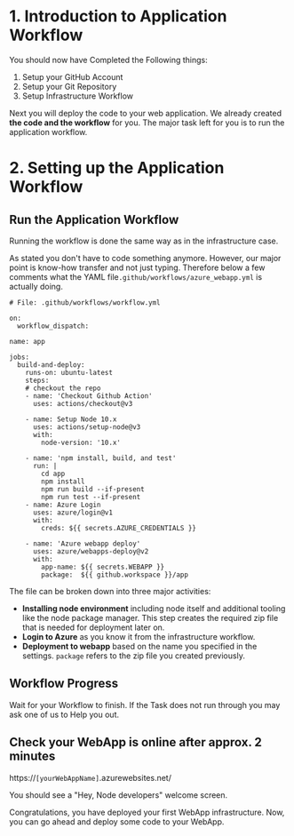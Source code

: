 # 1. Introduction to Application Workflow

You should now have Completed the Following things:
1. Setup your GitHub Account
2. Setup your Git Repository
3. Setup Infrastructure Workflow

Next you will deploy the code to your web application. We already created **the code and the workflow** for you. The major task left for you is to run the application workflow.

# 2. Setting up the Application Workflow

## Run the Application Workflow

Running the workflow is done the same way as in the infrastructure case.

As stated you don't have to code something anymore. However, our major point is know-how transfer and not just typing. Therefore below a few comments what the YAML file`.github/workflows/azure_webapp.yml` is actually doing.

```
# File: .github/workflows/workflow.yml

on: 
  workflow_dispatch:

name: app

jobs:
  build-and-deploy:
    runs-on: ubuntu-latest
    steps:
    # checkout the repo
    - name: 'Checkout Github Action' 
      uses: actions/checkout@v3
      
    - name: Setup Node 10.x
      uses: actions/setup-node@v3
      with:
        node-version: '10.x'

    - name: 'npm install, build, and test'
      run: |
        cd app
        npm install
        npm run build --if-present
        npm run test --if-present
    - name: Azure Login
      uses: azure/login@v1
      with:
        creds: ${{ secrets.AZURE_CREDENTIALS }}

    - name: 'Azure webapp deploy'
      uses: azure/webapps-deploy@v2
      with:
        app-name: ${{ secrets.WEBAPP }}
        package:  ${{ github.workspace }}/app
```

The file can be broken down into three major activities:
- **Installing node environment** including node itself and additional tooling like the node package manager. This step creates the required zip file that is needed for deployment later on.
- **Login to Azure** as you know it from the infrastructure workflow.
- **Deployment to webapp** based on the name you specified in the settings. `package` refers to the zip file you created previously.

## Workflow Progress

Wait for your Workflow to finish.
If the Task does not run through you may ask one of us to Help you out.
## Check your WebApp is online after approx. 2 minutes

https://`[yourWebAppName]`.azurewebsites.net/

You should see a &quot;Hey, Node developers&quot; welcome screen.

Congratulations, you have deployed your first WebApp infrastructure.
 Now, you can go ahead and deploy some code to your WebApp.
